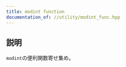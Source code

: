 ```yaml
---
title: modint function
documentation_of: //utility/modint_func.hpp
---
```


## 説明

`modint`の便利関数寄せ集め。
